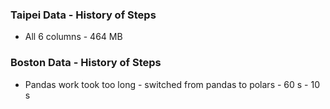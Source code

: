 ### Taipei Data - History of Steps

- All 6 columns - 464 MB 


### Boston Data - History of Steps

- Pandas work took too long - switched from pandas to polars - 60 s - 10 s

